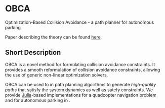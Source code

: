 # OBCA
Optimization-Based Collision Avoidance - a path planner for autonomous parking

Paper describing the theory can be found [here](http://arxiv.org/abs/1711.03449).

## Short Description
OBCA is a novel method for formulating collision avoidance constraints. It provides a smooth reformulation of collision avoidance constraints, allowing the use of generic non-linear optimization solvers. 

OBCA can be used to in path planning algoirthms to generate *high-quality paths* that satisfy the system dynamics as well as satefy constraints. We provide [Julia](https://julialang.org/)-based implementations for a quadcopter navigation problem and for autonomous parking in .
